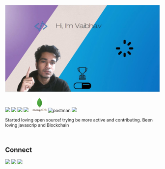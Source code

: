 ![](vaibhav%20cover.JPG)

<p align="left"> 
    <a target="_blank"> <img src="https://img.icons8.com/color/48/000000/python.png"/></a>
    <a target="_blank"> <img src="https://img.icons8.com/color/48/000000/javascript.png"/></a>
    <a target="_blank"> <img src="https://img.icons8.com/color/48/000000/tensorflow.png"/></a> 
    <a style="padding-right:8px;" target="_blank"> <img src="https://img.icons8.com/fluent/50/000000/mysql-logo.png"/> </a>
    <a  target="_blank"> <img src="https://raw.githubusercontent.com/devicons/devicon/master/icons/mongodb/mongodb-original-wordmark.svg" alt="mongodb" width="48" height="48"/> </a> 
    <a target="_blank"> <img src="https://www.vectorlogo.zone/logos/getpostman/getpostman-icon.svg" alt="postman" width="45" height="45"/> </a>   
    <a  target="_blank"> <img src="https://img.icons8.com/color/48/000000/git.png"/> </a>
    
    
</p>

Started loving open source! trying be more active and contributing. Been loving javascrip and Blockchain

<!-- [![React Badge](https://img.shields.io/badge/-React-61DBFB?style=for-the-badge&labelColor=black&logo=react&logoColor=61DBFB)](#)  [![Javascript Badge](https://img.shields.io/badge/-Javascript-F0DB4F?style=for-the-badge&labelColor=black&logo=javascript&logoColor=F0DB4F)](#) [![Typescript Badge](https://img.shields.io/badge/-Typescript-007acc?style=for-the-badge&labelColor=black&logo=typescript&logoColor=007acc)](#) [![Nodejs Badge](https://img.shields.io/badge/-Nodejs-3C873A?style=for-the-badge&labelColor=black&logo=node.js&logoColor=3C873A)](#) [![GraphQL Badge](https://img.shields.io/badge/-GraphQl-e535ab?style=for-the-badge&labelColor=black&logo=node.js&logoColor=e535ab)](#) -->
<br/>

## Connect

<p align="left">

<a href = "https://www.linkedin.com/in/vaibhav-shirpurkar-b182001b2/"><img src="https://img.icons8.com/fluent/48/000000/linkedin.png"/></a>
<a href = "https://twitter.com/this_Vai_"><img src="https://img.icons8.com/fluent/48/000000/twitter.png"/></a>
<a href = "https://www.instagram.com/vaibhav_who/"><img src="https://img.icons8.com/fluent/48/000000/instagram-new.png"/></a>

</p>
